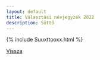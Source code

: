 ```yaml
---
layout: default
title: Választási névjegyzék 2022
description: Süttő
---
```


{% include Suuxttooxx.html %}

[Vissza](./)